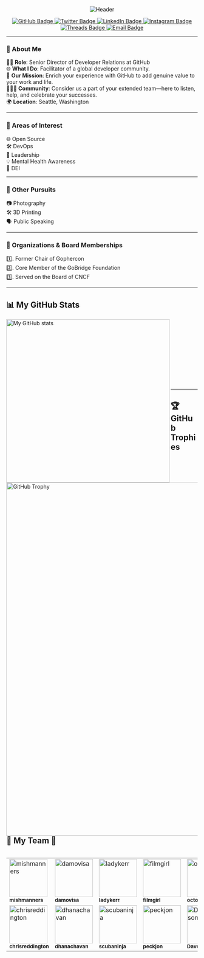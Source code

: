<p align="center">
  <img src="https://i.ibb.co/DRtybK1/Ashley.png" alt="Header" />
</p>
<p align="center">
  <a href="https://github.com/ashleymcnamara" target="_blank">
    <img src="https://img.shields.io/badge/GitHub-%2312100E.svg?&style=for-the-badge&logo=Github&logoColor=white" alt="GitHub Badge" />
  </a>
  <a href="https://twitter.com/ashleymcnamara" target="_blank">
    <img src="https://img.shields.io/badge/Twitter-%231DA1F2.svg?&style=for-the-badge&logo=twitter&logoColor=white" alt="Twitter Badge" />
  </a>
  <a href="https://www.linkedin.com/in/ashleymcnamara1/" target="_blank">
    <img src="https://img.shields.io/badge/LinkedIn-%230077B5.svg?&style=for-the-badge&logo=linkedin&logoColor=white" alt="LinkedIn Badge" />
  </a>
  <a href="https://www.instagram.com/ashley_n_willis/" target="_blank">
    <img src="https://img.shields.io/badge/Instagram-%23E4405F.svg?&style=for-the-badge&logo=Instagram&logoColor=white" alt="Instagram Badge" />
  </a>
  <a href="https://threads.net/@ashley_n_willis" target="_blank">
    <img src="https://img.shields.io/badge/Threads-%2346AEDA.svg?&style=for-the-badge&logo=Threads&logoColor=white" alt="Threads Badge" />
  </a>
  <a href="mailto:hello@ashley.dev" target="_blank">
    <img src="https://img.shields.io/badge/Email-%23D14836.svg?&style=for-the-badge&logo=Gmail&logoColor=white" alt="Email Badge" />
  </a>
</p>


---

### 🌟 About Me 

👩‍💼 **Role**: Senior Director of Developer Relations at GitHub  
🌐 **What I Do**: Facilitator of a global developer community.  
🚀 **Our Mission**: Enrich your experience with GitHub to add genuine value to your work and life.  
👨‍👩‍👦 **Community**: Consider us a part of your extended team—here to listen, help, and celebrate your successes.  
🌍 **Location**: Seattle, Washington  

---

### 🌱 Areas of Interest 

🌐 Open Source  
🛠️ DevOps  
👑 Leadership  
💡 Mental Health Awareness     
🌈 DEI  

---

### 🌈 Other Pursuits 

📷 Photography  
🛠️ 3D Printing  
🗣️ Public Speaking  

---

### 👥 Organizations & Board Memberships 
  
 1️⃣. Former Chair of Gophercon  
 2️⃣. Core Member of the GoBridge Foundation  
 3️⃣. Served on the Board of CNCF

---

## 📊 My GitHub Stats 

<p align="left">
  <!-- Overall Stats -->
  <img align="left" src="https://github-readme-stats.vercel.app/api?username=ashleymcnamara&show_icons=true&include_all_commits=true&theme=cobalt&hide_border=true" alt="My GitHub stats" width="430" />
<br><br><br><br><br><br><br><br><br><br>

---

## 🏆 GitHub Trophies 

<p align="left">
  <!-- GitHub Trophies -->
  <img align="left" src="https://github-profile-trophy.vercel.app/?username=ashleymcnamara&theme=discord" alt="GitHub Trophy" width="930" />
</p>
<br><br><br><br><br><br><br><br><br><br>

---

## 🌟 My Team 🌟

<table align="left">
  <tr>
    <!-- mishmanners -->
    <td align="left">
      <a href="https://github.com/mishmanners">
        <img src="https://github.com/mishmanners.png" width="100px;" alt="mishmanners"/>
        <br />
        <sub><b>mishmanners</b></sub>
      </a>
    </td>
    <!-- damovisa -->
    <td align="left">
      <a href="https://github.com/damovisa">
        <img src="https://github.com/damovisa.png" width="100px;" alt="damovisa"/>
        <br />
        <sub><b>damovisa</b></sub>
      </a>
    </td>
    <!-- ladykerr -->
    <td align="left">
      <a href="https://github.com/ladykerr">
        <img src="https://github.com/ladykerr.png" width="100px;" alt="ladykerr"/>
        <br />
        <sub><b>ladykerr</b></sub>
      </a>
    </td>
    <!-- filmgirl -->
    <td align="left">
      <a href="https://github.com/filmgirl">
        <img src="https://github.com/filmgirl.png" width="100px;" alt="filmgirl"/>
        <br />
        <sub><b>filmgirl</b></sub>
      </a>
    </td>
    <!-- octobrian -->
    <td align="left">
      <a href="https://github.com/octobrian">
        <img src="https://github.com/octobrian.png" width="100px;" alt="octobrian"/>
        <br />
        <sub><b>octobrian</b></sub>
      </a>
    </td>
  </tr>
  <tr>
    <!-- chrisreddington -->
    <td align="left">
      <a href="https://github.com/chrisreddington">
        <img src="https://github.com/chrisreddington.png" width="100px;" alt="chrisreddington"/>
        <br />
        <sub><b>chrisreddington</b></sub>
      </a>
    </td>
    <!-- dhanachavan -->
    <td align="left">
      <a href="https://github.com/dhanachavan">
        <img src="https://github.com/dhanachavan.png" width="100px;" alt="dhanachavan"/>
        <br />
        <sub><b>dhanachavan</b></sub>
      </a>
    </td>
    <!-- scubaninja -->
    <td align="left">
      <a href="https://github.com/scubaninja">
        <img src="https://github.com/scubaninja.png" width="100px;" alt="scubaninja"/>
        <br />
        <sub><b>scubaninja</b></sub>
      </a>
    </td>
    <!-- peckjon -->
    <td align="left">
      <a href="https://github.com/peckjon">
        <img src="https://github.com/peckjon.png" width="100px;" alt="peckjon"/>
        <br />
        <sub><b>peckjon</b></sub>
      </a>
    </td>
    <!-- DaveBurnisonMS -->
    <td align="left">
      <a href="https://github.com/DaveBurnisonMS">
        <img src="https://github.com/DaveBurnisonMS.png" width="100px;" alt="DaveBurnisonMS"/>
        <br />
        <sub><b>DaveBurnisonMS</b></sub>
      </a>
    </td>
    <!-- geektrainer -->
    <td align="left">
      <a href="https://github.com/geektrainer">
        <img src="https://github.com/geektrainer.png" width="100px;" alt="geektrainer"/>
        <br />
        <sub><b>geektrainer</b></sub>
      </a>
    </td>
  </tr>
</table>
